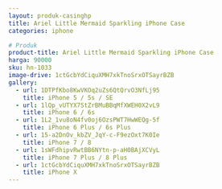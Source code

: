 ```yaml
---
layout: produk-casinghp
title: Ariel Little Mermaid Sparkling iPhone Case
categories: iphone

# Produk
product-title: Ariel Little Mermaid Sparkling iPhone Case
harga: 90000
sku: hn-1033
image-drive: 1ctGcbYdCiquXMH7xkTnoSrxOTSayrBZB
gallery:
  - url: 1DTPfKbo8KwVKOq2uZs6QtQrvO3NfLj95
    title: iPhone 5 / 5s / SE
  - url: 1lQp_vUTYX7StZrBMuBBqMfXWEH0X2vL9
    title: iPhone 6 / 6s
  - url: 1L2_1vu8oN4fv0oj6OzsPWT7HwWEQg-5f
    title: iPhone 6 Plus / 6s Plus
  - url: 15-a2DnOv_kbZV_JqY-c-F9ezOxt7K0Ie
    title: iPhone 7 / 8
  - url: 1sWFdhipvRwtBB6NYtn-p-aH0BAjXCVyL
    title: iPhone 7 Plus / 8 Plus
  - url: 1ctGcbYdCiquXMH7xkTnoSrxOTSayrBZB
    title: iPhone X
---
```

